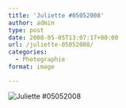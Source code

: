 ```yaml
---
title: 'Juliette #05052008'
author: admin
type: post
date: 2008-05-05T13:07:17+00:00
url: /juliette-05052008/
categories:
  - Photographie
format: image

---
```

![Juliette #05052008](./D200_20080504_133934-05052008.jpg)